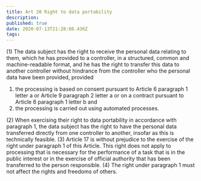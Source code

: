 ```yaml
---
title: Art 20 Right to data portability
description: 
published: true
date: 2020-07-13T21:28:08.436Z
tags: 
---
```


(1) The data subject has the right to receive the personal data relating to them, which he has provided to a controller, in a structured, common and machine-readable format, and he has the right to transfer this data to another controller without hindrance from the controller who the personal data have been provided, provided
1. the processing is based on consent pursuant to Article 6 paragraph 1 letter a or Article 9 paragraph 2 letter a or on a contract pursuant to Article 6 paragraph 1 letter b and
2. the processing is carried out using automated processes.

(2) When exercising their right to data portability in accordance with paragraph 1, the data subject has the right to have the personal data transferred directly from one controller to another, insofar as this is technically feasible.
(3) Article 17 is without prejudice to the exercise of the right under paragraph 1 of this Article. This right does not apply to processing that is necessary for the performance of a task that is in the public interest or in the exercise of official authority that has been transferred to the person responsible.
(4) The right under paragraph 1 must not affect the rights and freedoms of others.